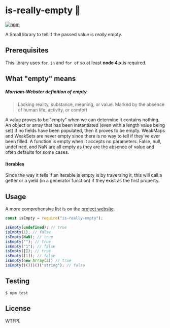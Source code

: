 # is-really-empty 🌌
[![npm](https://img.shields.io/npm/v/is-really-empty.svg)](https://www.npmjs.com/package/is-really-empty)


A Small library to tell if the passed value is _really_ empty.

## Prerequisites
This library uses `for in` and `for of` so at least **node 4.x** is required.

## What "empty" means
##### Marriam-Webster definition of empty
> Lacking reality, substance, meaning, or value. Marked by the absence of human
life, activity, or comfort

A value proves to be "empty" when we can determine it contains nothing. An
object or array that has been instantiated (even with a length value being set)
if no fields have been populated, then it proves to be empty. WeakMaps and
WeakSets are never empty since there is no way to tell if they've ever been
filled. A function is empty when it accepts no parameters. False, null,
undefined, and NaN are all empty as they are the absence of value and often
defaults for some cases.

#### Iterables
Since the way it tells if an iterable is empty is by traversing it, this
will call a getter or a yield (in a generator function) if they exist as the
first property.

## Usage
A more comprehensive list is on the [project website](https://overlandandseas.github.io/is-really-empty/).

```js
const isEmpty = require("is-really-empty");

isEmpty(undefined); // true
isEmpty(1); // false
isEmpty(NaN); // true
isEmpty(""); // true
isEmpty("1"); // false
isEmpty([]); // true
isEmpty([1]); // false
isEmpty(new Array(2)) // true
isEmpty()()()()("string"); // false
```

## Testing
```
$ npm test
```

## License
WTFPL

